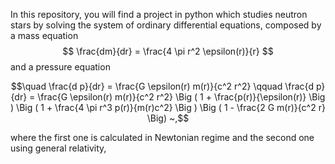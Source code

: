 In this repository, you will find a project in python which studies neutron stars by solving the system of ordinary differential equations, composed by a mass equation
$$ \frac{dm}{dr} = \frac{4 \pi r^2 \epsilon(r)}{r} $$
and a pressure equation
```math
\quad \frac{d p}{dr} = \frac{G \epsilon(r) m(r)}{c^2 r^2} \qquad \frac{d p}{dr} = \frac{G \epsilon(r) m(r)}{c^2 r^2} \Big ( 1 + \frac{p(r)}{\epsilon(r)} \Big ) \Big ( 1 + \frac{4 \pi r^3 p(r)}{m(r)c^2} \Big ) \Big ( 1 - \frac{2 G m(r)}{c^2 r} \Big) ~,
```
where the first one is calculated in Newtonian regime and the second one using general relativity,